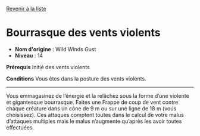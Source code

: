 [Revenir à la liste](..)

# Bourrasque des vents violents

 * **Nom d'origine** : Wild Winds Gust
 * **Niveau** : 14


<p><strong>Prérequis</strong> Initié des vents violents</p>
<p><strong>Conditions</strong> Vous êtes dans la posture des vents violents.</p>
<hr>
<p>Vous emmagasinez de l’énergie et la relâchez sous la forme d’une violente et gigantesque bourrasque. Faites une Frappe de coup de vent contre chaque créature dans un cône de 9 m ou sur une ligne de 18 m (vous choisissez). Ces attaques comptent toutes dans le calcul de votre malus d’attaques multiples mais le malus n’augmente qu’après les avoir toutes effectuées.</p>